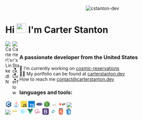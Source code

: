 <br />
<img align="right" src="https://github-readme-stats.vercel.app/api?username=cstanton-dev&count_privates=true&show_icons=true&locale=en" alt="cstanton-dev" width="50%" height="auto"/>
<br />
<h1 align="left">Hi <img src="https://raw.githubusercontent.com/MartinHeinz/MartinHeinz/master/wave.gif" width="30px" height="30px"> I'm Carter Stanton
</h1>

<a href="https://www.linkedin.com/in/carter-stanton-dev/" target="_blank">
  <img align="left" alt="Carter\'s LinkedIN" width="22px" src="https://raw.githubusercontent.com/peterthehan/peterthehan/master/assets/linkedin.svg" />
</a>
<a href="https://stackoverflow.com/users/19112310/carter-stanton" target="_blank">
  <img align="left" src="https://raw.githubusercontent.com/rahuldkjain/github-profile-readme-generator/master/src/images/icons/Social/stack-overflow.svg" alt="Carter's Stack Overflow" width="22px" />
</a>
<br />

<h3 align="left">A passionate developer from the United States</h3>
<ul>
  <li>🔭 I’m currently working on <a href="https://github.com/CStanton-dev/cosmic-reservations">cosmic-reservations</a></li>
  <li>👨‍💻 My portfolio can be found at <a href="https://carterstanton.dev">carterstanton.dev</a></li>
  <li>How to reach me <a href="mailto:contact@carterstanton.dev">contact@carterstanton.dev</a></li>
</ul>

<h3>languages and tools: </h3>

<code><img height="20" src="https://raw.githubusercontent.com/github/explore/80688e429a7d4ef2fca1e82350fe8e3517d3494d/topics/cpp/cpp.png"></code>
<code><img height="20" src="https://raw.githubusercontent.com/devicons/devicon/master/icons/java/java-original.svg"></code>
<code><img height="20" src="https://raw.githubusercontent.com/github/explore/80688e429a7d4ef2fca1e82350fe8e3517d3494d/topics/javascript/javascript.png"></code>
<code><img height="20" src="https://raw.githubusercontent.com/github/explore/80688e429a7d4ef2fca1e82350fe8e3517d3494d/topics/typescript/typescript.png"></code>
<code><img height="20" src="https://raw.githubusercontent.com/github/explore/80688e429a7d4ef2fca1e82350fe8e3517d3494d/topics/php/php.png"></code>
<code><img height="20" src="https://raw.githubusercontent.com/github/explore/80688e429a7d4ef2fca1e82350fe8e3517d3494d/topics/nodejs/nodejs.png"></code>
<code><img height="20" src="https://raw.githubusercontent.com/github/explore/80688e429a7d4ef2fca1e82350fe8e3517d3494d/topics/mysql/mysql.png"></code>
<code><img height="20" src="https://raw.githubusercontent.com/github/explore/80688e429a7d4ef2fca1e82350fe8e3517d3494d/topics/git/git.png"></code>
<code><img height="20" src="https://www.vectorlogo.zone/logos/gnu_bash/gnu_bash-icon.svg"/></code><br />
<code><img height="20" src="https://angular.io/assets/images/logos/angular/angular.svg"/></code>
<code><img height="20" src="https://raw.githubusercontent.com/github/explore/80688e429a7d4ef2fca1e82350fe8e3517d3494d/topics/babel/babel.png"></code>
<code><img height="20" src="https://raw.githubusercontent.com/github/explore/80688e429a7d4ef2fca1e82350fe8e3517d3494d/topics/react/react.png"></code>
<code><img height="20" src="https://raw.githubusercontent.com/github/explore/80688e429a7d4ef2fca1e82350fe8e3517d3494d/topics/vue/vue.png"/></code>
<code><img height="20" src="https://raw.githubusercontent.com/github/explore/80688e429a7d4ef2fca1e82350fe8e3517d3494d/topics/sass/sass.png"/></code>
<code><img height="20" src="https://raw.githubusercontent.com/github/explore/80688e429a7d4ef2fca1e82350fe8e3517d3494d/topics/bootstrap/bootstrap.png"/></code>
<code><img height="20" src="https://raw.githubusercontent.com/github/explore/80688e429a7d4ef2fca1e82350fe8e3517d3494d/topics/tailwind/tailwind.png"/></code>
<code><img height="20" src="https://raw.githubusercontent.com/github/explore/80688e429a7d4ef2fca1e82350fe8e3517d3494d/topics/html/html.png"/></code>
<code><img height="20" src="https://raw.githubusercontent.com/github/explore/80688e429a7d4ef2fca1e82350fe8e3517d3494d/topics/css/css.png"/></code>
